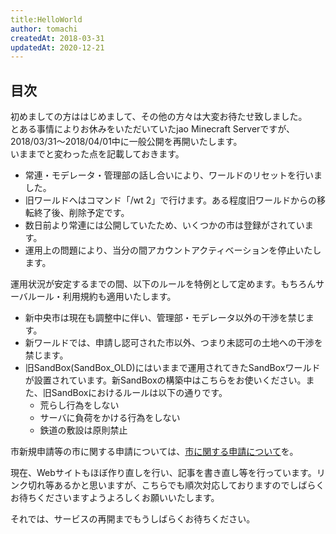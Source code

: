 ```yaml
---
title:HelloWorld
author: tomachi
createdAt: 2018-03-31
updatedAt: 2020-12-21
---
```



## 目次

<!--contents-->

初めましての方ははじめまして、その他の方々は大変お待たせ致しました。  
とある事情によりお休みをいただいていたjao Minecraft Serverですが、2018/03/31～2018/04/01中に一般公開を再開いたします。  
いままでと変わった点を記載しておきます。

- 常連・モデレータ・管理部の話し合いにより、ワールドのリセットを行いました。
- 旧ワールドへはコマンド「/wt 2」で行けます。ある程度旧ワールドからの移転終了後、削除予定です。
- 数日前より常連には公開していたため、いくつかの市は登録がされています。
- 運用上の問題により、当分の間アカウントアクティベーションを停止いたします。

運用状況が安定するまでの間、以下のルールを特例として定めます。もちろんサーバルール・利用規約も適用いたします。

- 新中央市は現在も調整中に伴い、管理部・モデレータ以外の干渉を禁じます。
- 新ワールドでは、申請し認可された市以外、つまり未認可の土地への干渉を禁じます。
- 旧SandBox(SandBox\_OLD)にはいままで運用されてきたSandBoxワールドが設置されています。新SandBoxの構築中はこちらをお使いください。また、旧SandBoxにおけるルールは以下の通りです。
    - 荒らし行為をしない
    - サーバに負荷をかける行為をしない
    - 鉄道の敷設は原則禁止

市新規申請等の市に関する申請については、[市に関する申請について](https://jaoafa.com/community/city_request)を。

現在、Webサイトもほぼ作り直しを行い、記事を書き直し等を行っています。リンク切れ等あるかと思いますが、こちらでも順次対応しておりますのでしばらくお待ちくださいますようよろしくお願いいたします。

それでは、サービスの再開までもうしばらくお待ちください。